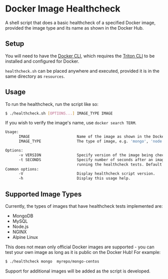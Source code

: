 # Docker Image Healthcheck

A shell script that does a basic healthcheck of a specified Docker image, provided the image type and its name as shown in the Docker Hub.

## Setup

You will need to have the [Docker CLI](https://docs.joyent.com/public-cloud/api-access/docker), which requires the [Triton CLI](https://docs.joyent.com/public-cloud/api-access/cloudapi) to be installed and configured for Docker.

`healthcheck.sh` can be placed anywhere and executed, provided it is in the same directory as `resources`.


## Usage

To run the healthcheck, run the script like so:
```bash
$ ./healthcheck.sh [OPTIONS...] IMAGE_TYPE IMAGE
```
If you wish to verify the image's name, use `docker search TERM`.

```bash
Usage:
      IMAGE                     Name of the image as shown in the Docker Hub, e.g. 'joyent_dev/ubuntu'
      IMAGE_TYPE                The type of image, e.g. 'mongo', 'node', 'ubuntu'

Options:
      -v VERSION                Specify version of the image being checked.
      -t SECONDS                Specify number of seconds after an image is provisioned to begin
                                running the healthcheck tests. Default is 10 seconds.
Common options:
      -V                        Display healthcheck script version.
      -h                        Display this usage help.
```

## Supported Image Types

Currently, the types of images that have healthcheck tests implemented are:
* MongoDB
* MySQL
* Node.js
* NGINX
* Alpine Linux


This does not mean only official Docker images are supported - you can test your own image as long as it is public on the Docker Hub!
For example:

```bash
$ ./healthcheck mongo  myrepo/mongo-centos
```


Support for additional images will be added as the script is developed.

